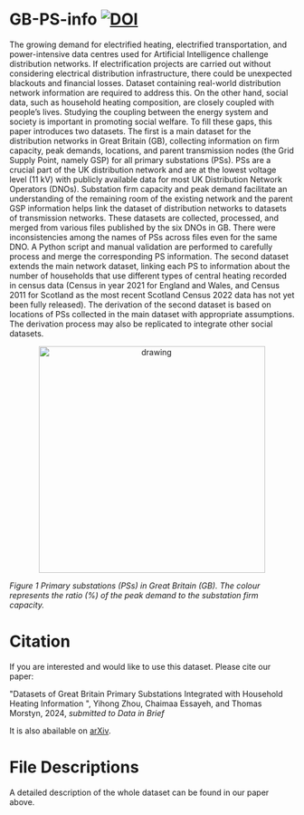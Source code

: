 # GB-PS-info [![DOI](https://zenodo.org/badge/765897951.svg)](https://zenodo.org/doi/10.5281/zenodo.10736516)
The growing demand for electrified heating, electrified transportation, and power-intensive data centres used for Artificial Intelligence challenge distribution networks. If electrification projects are carried out without considering electrical distribution infrastructure, there could be unexpected blackouts and financial losses. Dataset containing real-world distribution network information are required to address this. On the other hand, social data, such as household heating composition, are closely coupled with people’s lives. Studying the coupling between the energy system and society is important in promoting social welfare. To fill these gaps, this paper introduces two datasets. The first is a main dataset for the distribution networks in Great Britain (GB), collecting information on firm capacity, peak demands, locations, and parent transmission nodes (the Grid Supply Point, namely GSP) for all primary substations (PSs). PSs are a crucial part of the UK distribution network and are at the lowest voltage level (11 kV) with publicly available data for most UK Distribution Network Operators (DNOs). Substation firm capacity and peak demand facilitate an understanding of the remaining room of the existing network and the parent GSP information helps link the dataset of distribution networks to datasets of transmission networks. These datasets are collected, processed, and merged from various files published by the six DNOs in GB. There were inconsistencies among the names of PSs across files even for the same DNO. A Python script and manual validation are performed to carefully process and merge the corresponding PS information. The second dataset extends the main network dataset, linking each PS to information about the number of households that use different types of central heating recorded in census data (Census in year 2021 for England and Wales, and Census 2011 for Scotland as the most recent Scotland Census 2022 data has not yet been fully released). The derivation of the second dataset is based on locations of PSs collected in the main dataset with appropriate assumptions. The derivation process may also be replicated to integrate other social datasets. 

<p align="center">
<img src="GB_PS_utilisation_map.png" alt="drawing" width="400"/>
</p>

*Figure 1 Primary substations (PSs) in Great Britain (GB). The colour represents the ratio (%) of the peak demand to the substation firm capacity.*

# Citation 
If you are interested and would like to use this dataset. Please cite our paper: 

"Datasets of Great Britain Primary Substations Integrated with Household Heating Information ", Yihong Zhou, Chaimaa Essayeh, and Thomas Morstyn, 2024, *submitted to Data in Brief*

It is also abailable on [arXiv](https://arxiv.org/abs/2403.16313).

# File Descriptions 
A detailed description of the whole dataset can be found in our paper above.
